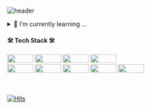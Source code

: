 ![header](https://capsule-render.vercel.app/api?type=waving&color=timeGradient&text=%20%20Injun's%20GitHub%20👋&animation=twinkling&fontSize=35&fontAlignY=35&fontAlign=80&height=100)
<!--![header](https://capsule-render.vercel.app/api?type=wave&color=auto&height=100&section=header&text=Injun's%20Github&fontSize=20)-->
<!--
**dlswns2480/dlswns2480** is a ✨ _special_ ✨ repository because its `README.md` (this file) appears on your GitHub profile.
### Hi there 👋

![header](https://capsule-render.vercel.app/api?type=waving&color=timeGradient&text=Welcome%20to%20Injun's%20GitHub%20👋&animation=twinkling&fontSize=35&fontAlignY=40&fontAlign=70&height=250)

Here are some ideas to get you started:

- 🔭 I’m currently working on ...
- 🌱 I’m currently learning ...
- 👯 I’m looking to collaborate on ...
- 🤔 I’m looking for help with ...
- 💬 Ask me about ...
- 📫 How to reach me: ...
- 😄 Pronouns: ...
- ⚡ Fun fact: ...
-->

<details>
<summary>
  🌱 I’m currently learning ...
</summary>
   
</details>

<div>
        <h4>🛠️ Tech Stack 🛠️</h4>
</div>
<div>
    <img src="https://img.shields.io/badge/Python-3776AB?style=for-the-badge&logo=Python&logoColor=white" style="width: 60px; height: 20px;">
    <img src="https://img.shields.io/badge/JAVA-007396?style=for-the-badge&logo=java&logoColor=white" style="width: 60px; height: 20px;">
    <img src="https://img.shields.io/badge/Spring-6DB33F?style=for-the-badge&logo=Spring&logoColor=white" style="width: 60px; height: 20px;">
    <img src="https://img.shields.io/badge/Spring Boot-6DB33F?style=for-the-badge&logo=Spring Boot&logoColor=white" style="width: 60px; height: 20px;">
    <br>
    <img src="https://img.shields.io/badge/mysql-4479A1?style=for-the-badge&logo=mysql&logoColor=white" style="width: 60px; height: 20px;">
    <img src="https://img.shields.io/badge/html-E34F26?style=for-the-badge&logo=html5&logoColor=white" style="width: 60px; height: 20px;">
    <img src="https://img.shields.io/badge/css-1572B6?style=for-the-badge&logo=css3&logoColor=white" style="width: 60px; height: 20px;">
    <img src="https://img.shields.io/badge/github-181717?style=for-the-badge&logo=github&logoColor=white" style="width: 60px; height: 20px;">
    <img src="https://img.shields.io/badge/git-F05032?style=for-the-badge&logo=git&logoColor=black" style="width: 60px; height: 20px;">
</div>

<div>
<br>
<br>

[![Hits](https://hits.seeyoufarm.com/api/count/incr/badge.svg?url=https%3A%2F%2Fgithub.com%2Fdlswns2480&count_bg=%2379C83D&title_bg=%23555555&icon=&icon_color=%23E7E7E7&title=hits&edge_flat=false)](https://hits.seeyoufarm.com)



